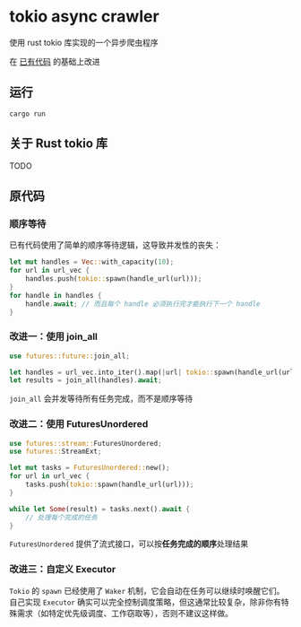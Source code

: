 # tokio async crawler

使用 rust tokio 库实现的一个异步爬虫程序

在 [已有代码](https://gitee.com/taoqi-cat/asyn/tree/master/spider) 的基础上改进

## 运行

```
cargo run
```

## 关于 Rust tokio 库

TODO

## 原代码

### 顺序等待

已有代码使用了简单的顺序等待逻辑，这导致并发性的丧失：

```rust
let mut handles = Vec::with_capacity(10);
for url in url_vec {
    handles.push(tokio::spawn(handle_url(url)));
}
for handle in handles {
    handle.await; // 而且每个 handle 必须执行完才能执行下一个 handle
}
```

### 改进一：使用 join_all

```rust
use futures::future::join_all;

let handles = url_vec.into_iter().map(|url| tokio::spawn(handle_url(url))).collect::<Vec<_>>();
let results = join_all(handles).await;
```

``join_all`` 会并发等待所有任务完成，而不是顺序等待

### 改进二：使用 FuturesUnordered

```rust
use futures::stream::FuturesUnordered;
use futures::StreamExt;

let mut tasks = FuturesUnordered::new();
for url in url_vec {
    tasks.push(tokio::spawn(handle_url(url)));
}

while let Some(result) = tasks.next().await {
    // 处理每个完成的任务
}
```

``FuturesUnordered`` 提供了流式接口，可以按**任务完成的顺序**处理结果

### 改进三：自定义 Executor

``Tokio`` 的 ``spawn`` 已经使用了 ``Waker`` 机制，它会自动在任务可以继续时唤醒它们。自己实现 ``Executor`` 确实可以完全控制调度策略，但这通常比较复杂，除非你有特殊需求（如特定优先级调度、工作窃取等），否则不建议这样做。